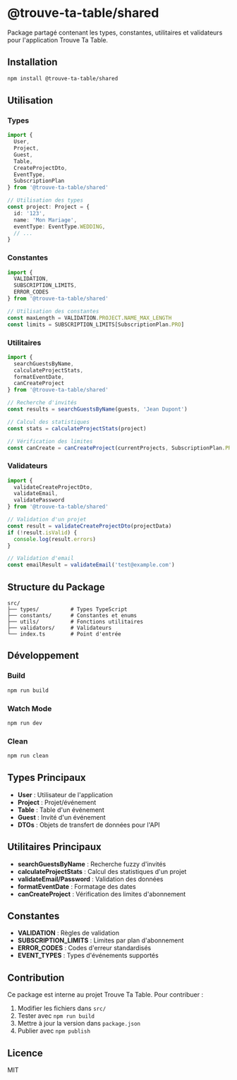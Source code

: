 # @trouve-ta-table/shared

Package partagé contenant les types, constantes, utilitaires et validateurs pour l'application Trouve Ta Table.

## Installation

```bash
npm install @trouve-ta-table/shared
```

## Utilisation

### Types

```typescript
import { 
  User, 
  Project, 
  Guest, 
  Table, 
  CreateProjectDto,
  EventType,
  SubscriptionPlan 
} from '@trouve-ta-table/shared'

// Utilisation des types
const project: Project = {
  id: '123',
  name: 'Mon Mariage',
  eventType: EventType.WEDDING,
  // ...
}
```

### Constantes

```typescript
import { 
  VALIDATION, 
  SUBSCRIPTION_LIMITS, 
  ERROR_CODES 
} from '@trouve-ta-table/shared'

// Utilisation des constantes
const maxLength = VALIDATION.PROJECT.NAME_MAX_LENGTH
const limits = SUBSCRIPTION_LIMITS[SubscriptionPlan.PRO]
```

### Utilitaires

```typescript
import { 
  searchGuestsByName,
  calculateProjectStats,
  formatEventDate,
  canCreateProject
} from '@trouve-ta-table/shared'

// Recherche d'invités
const results = searchGuestsByName(guests, 'Jean Dupont')

// Calcul des statistiques
const stats = calculateProjectStats(project)

// Vérification des limites
const canCreate = canCreateProject(currentProjects, SubscriptionPlan.PRO)
```

### Validateurs

```typescript
import { 
  validateCreateProjectDto,
  validateEmail,
  validatePassword 
} from '@trouve-ta-table/shared'

// Validation d'un projet
const result = validateCreateProjectDto(projectData)
if (!result.isValid) {
  console.log(result.errors)
}

// Validation d'email
const emailResult = validateEmail('test@example.com')
```

## Structure du Package

```
src/
├── types/          # Types TypeScript
├── constants/      # Constantes et enums
├── utils/          # Fonctions utilitaires
├── validators/     # Validateurs
└── index.ts        # Point d'entrée
```

## Développement

### Build

```bash
npm run build
```

### Watch Mode

```bash
npm run dev
```

### Clean

```bash
npm run clean
```

## Types Principaux

- **User** : Utilisateur de l'application
- **Project** : Projet/événement
- **Table** : Table d'un événement
- **Guest** : Invité d'un événement
- **DTOs** : Objets de transfert de données pour l'API

## Utilitaires Principaux

- **searchGuestsByName** : Recherche fuzzy d'invités
- **calculateProjectStats** : Calcul des statistiques d'un projet
- **validateEmail/Password** : Validation des données
- **formatEventDate** : Formatage des dates
- **canCreateProject** : Vérification des limites d'abonnement

## Constantes

- **VALIDATION** : Règles de validation
- **SUBSCRIPTION_LIMITS** : Limites par plan d'abonnement
- **ERROR_CODES** : Codes d'erreur standardisés
- **EVENT_TYPES** : Types d'événements supportés

## Contribution

Ce package est interne au projet Trouve Ta Table. Pour contribuer :

1. Modifier les fichiers dans `src/`
2. Tester avec `npm run build`
3. Mettre à jour la version dans `package.json`
4. Publier avec `npm publish`

## Licence

MIT